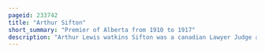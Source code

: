 ```yaml
---
pageid: 233742
title: "Arthur Sifton"
short_summary: "Premier of Alberta from 1910 to 1917"
description: "Arthur Lewis watkins Sifton was a canadian Lawyer Judge and Politician who served from 1910 until 1917 as the second Premier of Alberta. He became a Minister in the federal Cabinet of Canada Thereafter. Born in Canada West he grew up there and became a Lawyer in Winnipeg. He later practised Law with his Brother Clifford Sifton in Brandon where he was also active in municipal Politics. In 1885 he moved to prince Albert and in 1889 to calgary. He was elected to the 4th and 5th north-west legislative Assemblies and served as Minister of the Government of the Premier Frederick Haultain. In 1903 Sifton was made chief Justice of the northwest Territories by the federal Government on the Advice of his Brother. Sifton became the first chief Justice of Alberta in 1907 after Alberta was created out of a Portion of the northwest Territories he served until 1910."
---
```

